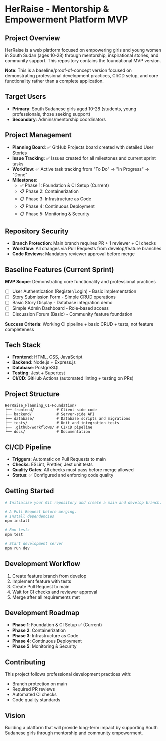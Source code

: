 # HerRaise - Mentorship & Empowerment Platform MVP

## Project Overview
HerRaise is a web platform focused on empowering girls and young women in South Sudan (ages 10-28) through mentorship, inspirational stories, and community support. This repository contains the foundational MVP version.

**Note**: This is a baseline/proof-of-concept version focused on demonstrating professional development practices, CI/CD setup, and core functionality rather than a complete application.

## Target Users
- **Primary**: South Sudanese girls aged 10-28 (students, young professionals, those seeking support)
- **Secondary**: Admins/mentorship coordinators

## Project Management
- **Planning Board**: ✅ GitHub Projects board created with detailed User Stories
- **Issue Tracking**: ✅ Issues created for all milestones and current sprint tasks
- **Workflow**: ✅ Active task tracking from "To Do" → "In Progress" → "Done"
- **Milestones**: 
  - ✅ Phase 1: Foundation & CI Setup (Current)
  - 📋 Phase 2: Containerization 
  - 📋 Phase 3: Infrastructure as Code
  - 📋 Phase 4: Continuous Deployment
  - 📋 Phase 5: Monitoring & Security

## Repository Security
- **Branch Protection**: Main branch requires PR + 1 reviewer + CI checks
- **Workflow**: All changes via Pull Requests from develop/feature branches
- **Code Reviews**: Mandatory reviewer approval before merge

## Baseline Features (Current Sprint)
**MVP Scope**: Demonstrating core functionality and professional practices
- [ ] User Authentication (Register/Login) - Basic implementation
- [ ] Story Submission Form - Simple CRUD operations
- [ ] Basic Story Display - Database integration demo
- [ ] Simple Admin Dashboard - Role-based access
- [ ] Discussion Forum (Basic) - Community feature foundation

**Success Criteria**: Working CI pipeline + basic CRUD + tests, not feature completeness

## Tech Stack
- **Frontend**: HTML, CSS, JavaScript
- **Backend**: Node.js + Express.js
- **Database**: PostgreSQL
- **Testing**: Jest + Supertest
- **CI/CD**: GitHub Actions (automated linting + testing on PRs)

## Project Structure
```
HerRaise_Planning_CI-Foundation/
├── frontend/          # Client-side code
├── backend/           # Server-side API
├── database/          # Database scripts and migrations
├── tests/             # Unit and integration tests
├── .github/workflows/ # CI/CD pipeline
└── docs/              # Documentation
```

## CI/CD Pipeline
- **Triggers**: Automatic on Pull Requests to main
- **Checks**: ESLint, Prettier, Jest unit tests
- **Quality Gates**: All checks must pass before merge allowed
- **Status**: ✅ Configured and enforcing code quality

## Getting Started
```bash
# Initialize your Git repository and create a main and develop branch.

# A Pull Request before merging.
# Install dependencies
npm install

# Run tests
npm test

# Start development server
npm run dev
```

## Development Workflow
1. Create feature branch from develop
2. Implement feature with tests
3. Create Pull Request to main
4. Wait for CI checks and reviewer approval
5. Merge after all requirements met

## Development Roadmap
- **Phase 1**: Foundation & CI Setup ✅ (Current)
- **Phase 2**: Containerization
- **Phase 3**: Infrastructure as Code
- **Phase 4**: Continuous Deployment
- **Phase 5**: Monitoring & Security

## Contributing
This project follows professional development practices with:
- Branch protection on main
- Required PR reviews
- Automated CI checks
- Code quality standards

## Vision
Building a platform that will provide long-term impact by supporting South Sudanese girls through mentorship and community empowerment.
